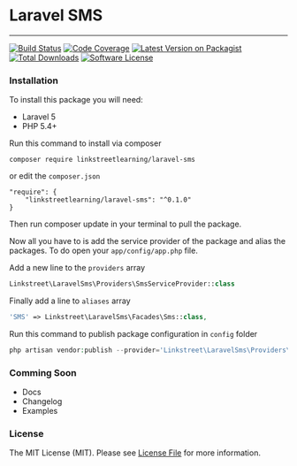 # Laravel SMS
-------------

[![Build Status][ico-travis]][link-travis]
[![Code Coverage][ico-codecov]][link-codecov]
[![Latest Version on Packagist][ico-version]][link-packagist]
[![Total Downloads][ico-downloads]][link-downloads]
[![Software License][ico-license]](LICENSE)

### Installation

To install this package you will need:

 - Laravel 5
 - PHP 5.4+


Run this command to install via composer

```
composer require linkstreetlearning/laravel-sms
```

or edit the `composer.json` 

```
"require": {
    "linkstreetlearning/laravel-sms": "^0.1.0"
}
```

Then run composer update in your terminal to pull the package.

Now all you have to is add the service provider of the package and alias the packages. To do open your `app/config/app.php` file.

Add a new line to the `providers` array

```php
Linkstreet\LaravelSms\Providers\SmsServiceProvider::class
```

Finally add a line to `aliases` array

```php
'SMS' => Linkstreet\LaravelSms\Facades\Sms::class,
```

Run this command to publish package configuration in `config` folder

```php
php artisan vendor:publish --provider='Linkstreet\LaravelSms\Providers\SmsServiceProvider'
```

### Comming Soon
 - Docs
 - Changelog
 - Examples

### License

The MIT License (MIT). Please see [License File](LICENSE) for more information.

[ico-travis]: https://travis-ci.org/linkstreetlearning/laravel-sms.svg?branch=master
[ico-codecov]: https://codecov.io/github/linkstreetlearning/laravel-sms/coverage.svg?branch=master
[ico-version]: https://poser.pugx.org/linkstreetlearning/laravel-sms/v/stable
[ico-downloads]: https://poser.pugx.org/linkstreetlearning/laravel-sms/downloads
[ico-license]: https://poser.pugx.org/linkstreetlearning/laravel-sms/license

[link-travis]: https://travis-ci.org/linkstreetlearning/laravel-sms
[link-codecov]: https://codecov.io/github/linkstreetlearning/laravel-sms?branch=master
[link-packagist]: https://packagist.org/packages/linkstreetlearning/laravel-sms
[link-downloads]: https://packagist.org/packages/linkstreetlearning/laravel-sms
[link-license]: LICENSE